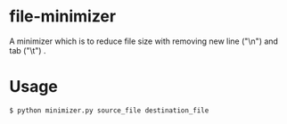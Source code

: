 file-minimizer
==============

A minimizer which is to reduce file size with removing new line ("\n") and tab ("\t") .

Usage
=====

    $ python minimizer.py source_file destination_file
